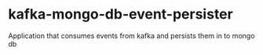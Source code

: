 # kafka-mongo-db-event-persister
Application that consumes events from kafka and persists them in to mongo db
